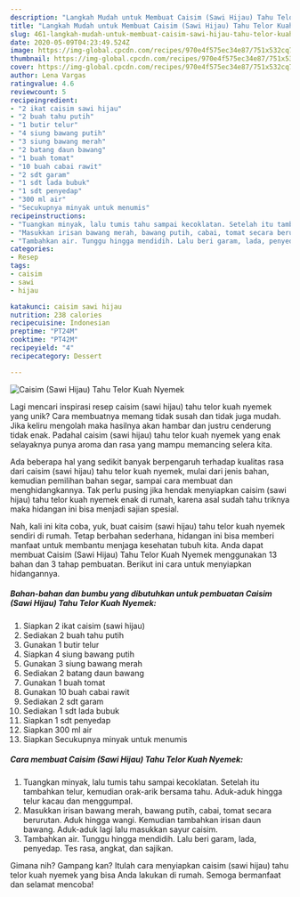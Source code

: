 ```yaml
---
description: "Langkah Mudah untuk Membuat Caisim (Sawi Hijau) Tahu Telor Kuah Nyemek, Enak Banget"
title: "Langkah Mudah untuk Membuat Caisim (Sawi Hijau) Tahu Telor Kuah Nyemek, Enak Banget"
slug: 461-langkah-mudah-untuk-membuat-caisim-sawi-hijau-tahu-telor-kuah-nyemek-enak-banget
date: 2020-05-09T04:23:49.524Z
image: https://img-global.cpcdn.com/recipes/970e4f575ec34e87/751x532cq70/caisim-sawi-hijau-tahu-telor-kuah-nyemek-foto-resep-utama.jpg
thumbnail: https://img-global.cpcdn.com/recipes/970e4f575ec34e87/751x532cq70/caisim-sawi-hijau-tahu-telor-kuah-nyemek-foto-resep-utama.jpg
cover: https://img-global.cpcdn.com/recipes/970e4f575ec34e87/751x532cq70/caisim-sawi-hijau-tahu-telor-kuah-nyemek-foto-resep-utama.jpg
author: Lena Vargas
ratingvalue: 4.6
reviewcount: 5
recipeingredient:
- "2 ikat caisim sawi hijau"
- "2 buah tahu putih"
- "1 butir telur"
- "4 siung bawang putih"
- "3 siung bawang merah"
- "2 batang daun bawang"
- "1 buah tomat"
- "10 buah cabai rawit"
- "2 sdt garam"
- "1 sdt lada bubuk"
- "1 sdt penyedap"
- "300 ml air"
- "Secukupnya minyak untuk menumis"
recipeinstructions:
- "Tuangkan minyak, lalu tumis tahu sampai kecoklatan. Setelah itu tambahkan telur, kemudian orak-arik bersama tahu. Aduk-aduk hingga telur kacau dan menggumpal."
- "Masukkan irisan bawang merah, bawang putih, cabai, tomat secara berurutan. Aduk hingga wangi. Kemudian tambahkan irisan daun bawang. Aduk-aduk lagi lalu masukkan sayur caisim."
- "Tambahkan air. Tunggu hingga mendidih. Lalu beri garam, lada, penyedap. Tes rasa, angkat, dan sajikan."
categories:
- Resep
tags:
- caisim
- sawi
- hijau

katakunci: caisim sawi hijau 
nutrition: 238 calories
recipecuisine: Indonesian
preptime: "PT24M"
cooktime: "PT42M"
recipeyield: "4"
recipecategory: Dessert

---
```



![Caisim (Sawi Hijau) Tahu Telor Kuah Nyemek](https://img-global.cpcdn.com/recipes/970e4f575ec34e87/751x532cq70/caisim-sawi-hijau-tahu-telor-kuah-nyemek-foto-resep-utama.jpg)

Lagi mencari inspirasi resep caisim (sawi hijau) tahu telor kuah nyemek yang unik? Cara membuatnya memang tidak susah dan tidak juga mudah. Jika keliru mengolah maka hasilnya akan hambar dan justru cenderung tidak enak. Padahal caisim (sawi hijau) tahu telor kuah nyemek yang enak selayaknya punya aroma dan rasa yang mampu memancing selera kita.

Ada beberapa hal yang sedikit banyak berpengaruh terhadap kualitas rasa dari caisim (sawi hijau) tahu telor kuah nyemek, mulai dari jenis bahan, kemudian pemilihan bahan segar, sampai cara membuat dan menghidangkannya. Tak perlu pusing jika hendak menyiapkan caisim (sawi hijau) tahu telor kuah nyemek enak di rumah, karena asal sudah tahu triknya maka hidangan ini bisa menjadi sajian spesial.




Nah, kali ini kita coba, yuk, buat caisim (sawi hijau) tahu telor kuah nyemek sendiri di rumah. Tetap berbahan sederhana, hidangan ini bisa memberi manfaat untuk membantu menjaga kesehatan tubuh kita. Anda dapat membuat Caisim (Sawi Hijau) Tahu Telor Kuah Nyemek menggunakan 13 bahan dan 3 tahap pembuatan. Berikut ini cara untuk menyiapkan hidangannya.

<!--inarticleads1-->

##### Bahan-bahan dan bumbu yang dibutuhkan untuk pembuatan Caisim (Sawi Hijau) Tahu Telor Kuah Nyemek:

1. Siapkan 2 ikat caisim (sawi hijau)
1. Sediakan 2 buah tahu putih
1. Gunakan 1 butir telur
1. Siapkan 4 siung bawang putih
1. Gunakan 3 siung bawang merah
1. Sediakan 2 batang daun bawang
1. Gunakan 1 buah tomat
1. Gunakan 10 buah cabai rawit
1. Sediakan 2 sdt garam
1. Sediakan 1 sdt lada bubuk
1. Siapkan 1 sdt penyedap
1. Siapkan 300 ml air
1. Siapkan Secukupnya minyak untuk menumis




<!--inarticleads2-->

##### Cara membuat Caisim (Sawi Hijau) Tahu Telor Kuah Nyemek:

1. Tuangkan minyak, lalu tumis tahu sampai kecoklatan. Setelah itu tambahkan telur, kemudian orak-arik bersama tahu. Aduk-aduk hingga telur kacau dan menggumpal.
1. Masukkan irisan bawang merah, bawang putih, cabai, tomat secara berurutan. Aduk hingga wangi. Kemudian tambahkan irisan daun bawang. Aduk-aduk lagi lalu masukkan sayur caisim.
1. Tambahkan air. Tunggu hingga mendidih. Lalu beri garam, lada, penyedap. Tes rasa, angkat, dan sajikan.




Gimana nih? Gampang kan? Itulah cara menyiapkan caisim (sawi hijau) tahu telor kuah nyemek yang bisa Anda lakukan di rumah. Semoga bermanfaat dan selamat mencoba!

